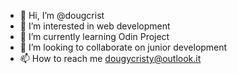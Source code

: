 - 👋 Hi, I’m @dougcrist
- 👀 I’m interested in web development
- 🌱 I’m currently learning Odin Project
- 💞️ I’m looking to collaborate on junior development
- 📫 How to reach me dougycristy@outlook.it

<!---
dougcrist/dougcrist is a ✨ special ✨ repository because its `README.md` (this file) appears on your GitHub profile.
You can click the Preview link to take a look at your changes.
--->
